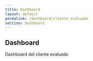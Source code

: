 ```yaml
---
title: Dashboard
layout: default
permalink: /dashboard/cliente_evaluado
section: dashboard
---
```

## Dashboard

<div class="row">
	<div class="col-12">
		Dashboard del cliente evaluado
	</div>
</div>
